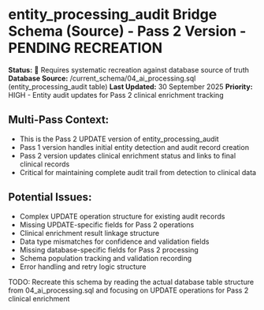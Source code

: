 # entity_processing_audit Bridge Schema (Source) - Pass 2 Version - PENDING RECREATION

**Status:** 🚧 Requires systematic recreation against database source of truth
**Database Source:** /current_schema/04_ai_processing.sql (entity_processing_audit table)
**Last Updated:** 30 September 2025
**Priority:** HIGH - Entity audit updates for Pass 2 clinical enrichment tracking

## Multi-Pass Context:
- This is the Pass 2 UPDATE version of entity_processing_audit
- Pass 1 version handles initial entity detection and audit record creation
- Pass 2 version updates clinical enrichment status and links to final clinical records
- Critical for maintaining complete audit trail from detection to clinical data

## Potential Issues:
- Complex UPDATE operation structure for existing audit records
- Missing UPDATE-specific fields for Pass 2 operations
- Clinical enrichment result linkage structure
- Data type mismatches for confidence and validation fields
- Missing database-specific fields for Pass 2 processing
- Schema population tracking and validation recording
- Error handling and retry logic structure

TODO: Recreate this schema by reading the actual database table structure from 04_ai_processing.sql and focusing on UPDATE operations for Pass 2 clinical enrichment